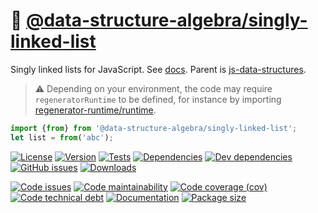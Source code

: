 :izakaya_lantern: [@data-structure-algebra/singly-linked-list](https://data-structure-algebra.github.io/singly-linked-list)
==

Singly linked lists for JavaScript.
See [docs](https://data-structure-algebra.github.io/singly-linked-list/index.html).
Parent is [js-data-structures](https://github.com/make-github-pseudonymous-again/js-data-structures).

> :warning: Depending on your environment, the code may require
> `regeneratorRuntime` to be defined, for instance by importing
> [regenerator-runtime/runtime](https://www.npmjs.com/package/regenerator-runtime).

```js
import {from} from '@data-structure-algebra/singly-linked-list';
let list = from('abc');
```

[![License](https://img.shields.io/github/license/data-structure-algebra/singly-linked-list.svg)](https://raw.githubusercontent.com/data-structure-algebra/singly-linked-list/main/LICENSE)
[![Version](https://img.shields.io/npm/v/@data-structure-algebra/singly-linked-list.svg)](https://www.npmjs.org/package/@data-structure-algebra/singly-linked-list)
[![Tests](https://img.shields.io/github/workflow/status/data-structure-algebra/singly-linked-list/ci:test?event=push&label=tests)](https://github.com/data-structure-algebra/singly-linked-list/actions/workflows/ci:test.yml?query=branch:main)
[![Dependencies](https://img.shields.io/david/data-structure-algebra/singly-linked-list.svg)](https://david-dm.org/data-structure-algebra/singly-linked-list)
[![Dev dependencies](https://img.shields.io/david/dev/data-structure-algebra/singly-linked-list.svg)](https://david-dm.org/data-structure-algebra/singly-linked-list?type=dev)
[![GitHub issues](https://img.shields.io/github/issues/data-structure-algebra/singly-linked-list.svg)](https://github.com/data-structure-algebra/singly-linked-list/issues)
[![Downloads](https://img.shields.io/npm/dm/@data-structure-algebra/singly-linked-list.svg)](https://www.npmjs.org/package/@data-structure-algebra/singly-linked-list)

[![Code issues](https://img.shields.io/codeclimate/issues/data-structure-algebra/singly-linked-list.svg)](https://codeclimate.com/github/data-structure-algebra/singly-linked-list/issues)
[![Code maintainability](https://img.shields.io/codeclimate/maintainability/data-structure-algebra/singly-linked-list.svg)](https://codeclimate.com/github/data-structure-algebra/singly-linked-list/trends/churn)
[![Code coverage (cov)](https://img.shields.io/codecov/c/gh/data-structure-algebra/singly-linked-list/main.svg)](https://codecov.io/gh/data-structure-algebra/singly-linked-list)
[![Code technical debt](https://img.shields.io/codeclimate/tech-debt/data-structure-algebra/singly-linked-list.svg)](https://codeclimate.com/github/data-structure-algebra/singly-linked-list/trends/technical_debt)
[![Documentation](https://data-structure-algebra.github.io/singly-linked-list/badge.svg)](https://data-structure-algebra.github.io/singly-linked-list/source.html)
[![Package size](https://img.shields.io/bundlephobia/minzip/@data-structure-algebra/singly-linked-list)](https://bundlephobia.com/result?p=@data-structure-algebra/singly-linked-list)
